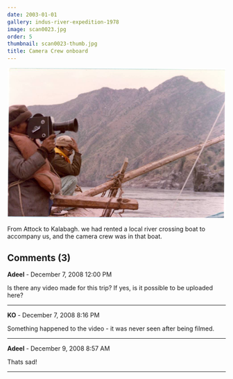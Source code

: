 ```yaml
---
date: 2003-01-01
gallery: indus-river-expedition-1978
image: scan0023.jpg
order: 5
thumbnail: scan0023-thumb.jpg
title: Camera Crew onboard
---
```


![Camera Crew onboard](./scan0023.jpg)

From Attock to Kalabagh. we had rented a local river crossing boat to accompany us, and the camera crew was in that boat.

<div id="comments">

## Comments (3)

**Adeel** - December  7, 2008 12:00 PM

Is there any video made for this trip? If yes, is it possible to be uploaded here?

---

**KO** - December  7, 2008  8:16 PM

Something happened to the video - it was never seen after being filmed.

---

**Adeel** - December  9, 2008  8:57 AM

Thats sad!

---

</div>